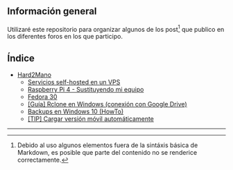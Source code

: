 

## Información general

Utilizaré este repositorio para organizar algunos de los post[^1] que publico en los diferentes foros en los que participo.

## Índice

* [Hard2Mano](hard2mano)
  * [Servicios self-hosted en un VPS](hard2mano/Servicios-self-hosted-en-un-VPS.md)
  * [Raspberry Pi 4 - Sustituyendo mi equipo](hard2mano/Raspberry-Pi-4-Sustituyendo-mi-equipo.md)
  * [Fedora 30](hard2mano/Fedora-30.md)
  * [[Guía] Rclone en Windows (conexión con Google Drive)](hard2mano/[Guía]-Rclone-en-Windows-(conexión-con-Google-Drive).md)
  * [Backups en Windows 10 (HowTo)](hard2mano/Backups-en-Windows-10-(HowTo).md)
  * [[TIP] Cargar versión móvil automáticamente](hard2mano/[TIP]-Cargar-versión-móvil-automáticamente.md)



----

[^1]: Debido al uso algunos elementos fuera de la sintáxis básica de Markdown, es posible que parte del contenido no se renderice correctamente.
